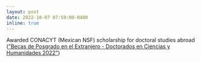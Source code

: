 ```yaml
---
layout: post
date: 2022-10-07 07:59:00-0400
inline: true
---
```


Awarded CONACYT (Mexican NSF) scholarship for doctoral studies abroad   
(["Becas de Posgrado en el Extranjero - Doctorados en Ciencias y Humanidades 2022"](https://conahcyt.mx/wp-content/uploads/convocatorias/becas_extranjero/resultados/2022/Resultado_Doctorados_CyH_BEXT_2022.pdf))